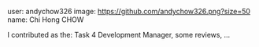 user: andychow326
image: https://github.com/andychow326.png?size=50
name: Chi Hong CHOW

I contributed as the: Task 4 Development Manager, some reviews, ...

